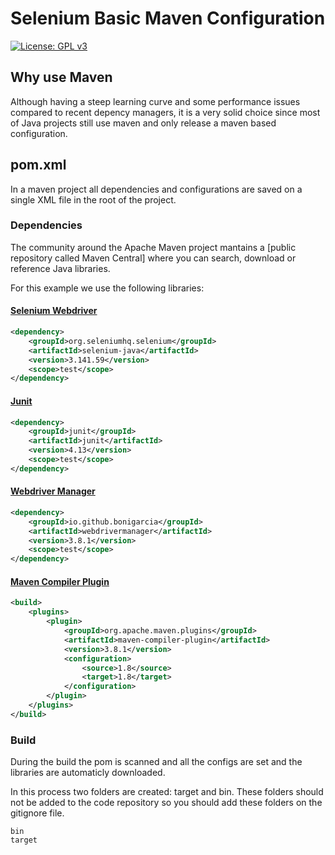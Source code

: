 # Selenium Basic Maven Configuration

[![License: GPL v3](https://img.shields.io/badge/License-GPLv3-blue.svg)](https://www.gnu.org/licenses/gpl-3.0)

## Why use Maven

Although having a steep learning curve and some performance issues compared to recent depency managers, it is a very solid choice since most of Java projects still use maven and only release a maven based configuration.

## pom.xml

In a maven project all dependencies and configurations are saved on a single XML file in the root of the project.

### Dependencies

The community around the Apache Maven project mantains a [public repository called Maven Central] where you can search, download or reference Java libraries.

For this example we use the following libraries:

#### [Selenium Webdriver](https://www.selenium.dev/maven/)

```xml
<dependency>
    <groupId>org.seleniumhq.selenium</groupId>
    <artifactId>selenium-java</artifactId>
    <version>3.141.59</version>
    <scope>test</scope>
</dependency>
```

#### [Junit](https://junit.org/junit4/)

```xml
<dependency>
    <groupId>junit</groupId>
    <artifactId>junit</artifactId>
    <version>4.13</version>
    <scope>test</scope>
</dependency>
```

#### [Webdriver Manager](https://github.com/bonigarcia/webdrivermanager)

```xml
<dependency>
    <groupId>io.github.bonigarcia</groupId>
    <artifactId>webdrivermanager</artifactId>
    <version>3.8.1</version>
    <scope>test</scope>
</dependency>

```

#### [Maven Compiler Plugin](https://maven.apache.org/plugins/maven-compiler-plugin/)

```xml
<build>
    <plugins>
        <plugin>
            <groupId>org.apache.maven.plugins</groupId>
            <artifactId>maven-compiler-plugin</artifactId>
            <version>3.8.1</version>
            <configuration>
                <source>1.8</source>
                <target>1.8</target>
            </configuration>
        </plugin>
    </plugins>
</build>
```

### Build

During the build the pom is scanned and all the configs are set and the libraries are automaticly downloaded.

In this process two folders are created: target and bin. These folders should not be added to the code repository so you should add these folders on the gitignore file.

```gitignore
bin
target
```

## 
